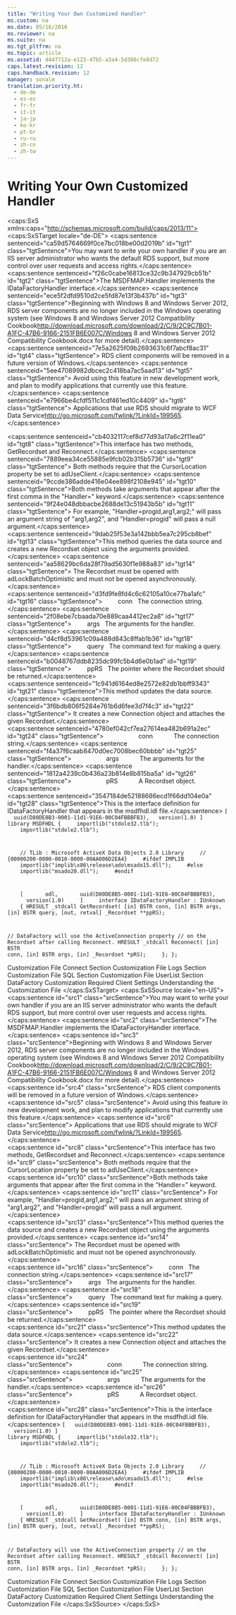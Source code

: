 ```yaml
---
title: "Writing Your Own Customized Handler"
ms.custom: na
ms.date: 05/16/2016
ms.reviewer: na
ms.suite: na
ms.tgt_pltfrm: na
ms.topic: article
ms.assetid: d447712a-e123-47b5-a3a4-5d366cfe8d72
caps.latest.revision: 12
caps.handback.revision: 12
manager: sonalm
translation.priority.ht: 
  - de-de
  - es-es
  - fr-fr
  - it-it
  - ja-jp
  - ko-kr
  - pt-br
  - ru-ru
  - zh-cn
  - zh-tw
---
```

# Writing Your Own Customized Handler
<?xml version="1.0" encoding="utf-8"?>
<caps:SxS xmlns:caps="http://schemas.microsoft.com/build/caps/2013/11">
  <caps:SxSTarget locale="de-DE">
    <developerReferenceWithoutSyntaxDocument xsi:schemaLocation="http://ddue.schemas.microsoft.com/authoring/2003/5 http://dduestorage.blob.core.windows.net/ddueschema/developer.xsd" xmlns="http://ddue.schemas.microsoft.com/authoring/2003/5" xmlns:xlink="http://www.w3.org/1999/xlink" xmlns:xsi="http://www.w3.org/2001/XMLSchema-instance">
      <introduction>
        <para>
          <caps:sentence sentenceid="ca59d5764669f0ce7bc018be00d2019b" id="tgt1" class="tgtSentence">You may want to write your own handler if you are an IIS server administrator who wants the default RDS support, but more control over user requests and access rights.</caps:sentence>
        </para>
        <para>
          <caps:sentence sentenceid="f26c0cabe16813ce32c9b347929cb51b" id="tgt2" class="tgtSentence">The MSDFMAP.Handler implements the <legacyBold>IDataFactoryHandler</legacyBold> interface.</caps:sentence>
        </para>
        <alert class="important">
          <para>
            <caps:sentence sentenceid="ece5f2dfd9510d2ce5fd87e13f3b437b" id="tgt3" class="tgtSentence">Beginning with Windows 8 and Windows Server 2012, RDS server components are no longer included in the Windows operating system (see Windows 8 and <externalLink><linkText>Windows Server 2012 Compatibility Cookbook</linkText><linkUri>http://download.microsoft.com/download/2/C/9/2C9C7B01-A1FC-47B6-9166-2151FB6E007C/Windows 8 and Windows Server 2012 Compatibility Cookbook.docx</linkUri></externalLink> for more detail).</caps:sentence>
            <caps:sentence sentenceid="7e5a2625f09b2693631c6f7abcf8ac31" id="tgt4" class="tgtSentence"> RDS client components will be removed in a future version of Windows.</caps:sentence>
            <caps:sentence sentenceid="5ee47089982dbcec2c418ba7ac5aad13" id="tgt5" class="tgtSentence"> Avoid using this feature in new development work, and plan to modify applications that currently use this feature.</caps:sentence>
            <caps:sentence sentenceid="e7966be4cfdf511c1cdf461ed10c4409" id="tgt6" class="tgtSentence"> Applications that use RDS should migrate to <externalLink><linkText>WCF Data Service</linkText><linkUri>http://go.microsoft.com/fwlink/?LinkId=199565</linkUri></externalLink>.</caps:sentence>
          </para>
        </alert>
      </introduction>
      <section>
        <title>
          <caps:sentence sentenceid="53a2094ade92003591a08e9f0e43741e" id="tgt7" class="tgtSentence">IDataFactoryHandler Interface</caps:sentence>
        </title>
        <content>
          <para>
            <caps:sentence sentenceid="cb4032117cef8d77d93a17a6c2f11ea0" id="tgt8" class="tgtSentence">This interface has two methods, <legacyBold>GetRecordset</legacyBold> and <legacyBold>Reconnect</legacyBold>.</caps:sentence>
            <caps:sentence sentenceid="7889eea34ce55885e9fcb02b315b5736" id="tgt9" class="tgtSentence"> Both methods require that the <legacyLink xlink:href="39c8d86e-7ee9-4182-be5e-aad5ce952f84">CursorLocation</legacyLink> property be set to <legacyBold>adUseClient</legacyBold>.</caps:sentence>
          </para>
          <para>
            <caps:sentence sentenceid="9ccde386adde416e04ee898f2108e945" id="tgt10" class="tgtSentence">Both methods take arguments that appear after the first comma in the "<legacyBold>Handler=</legacyBold>" keyword.</caps:sentence>
            <caps:sentence sentenceid="9f24e048dbbacbe2688de13c51943b5b" id="tgt11" class="tgtSentence"> For example, <codeInline>"Handler=progid,arg1,arg2;"</codeInline> will pass an argument string of <codeInline>"arg1,arg2"</codeInline>, and <codeInline>"Handler=progid"</codeInline> will pass a null argument.</caps:sentence>
          </para>
        </content>
      </section>
      <section>
        <title>
          <caps:sentence sentenceid="cd23c197fd9c9b8dccb06bba7d9aee57" id="tgt12" class="tgtSentence">GetRecordset Method</caps:sentence>
        </title>
        <content>
          <para>
            <caps:sentence sentenceid="9dab25f53e3a142bbb5ea7c295cb8bef" id="tgt13" class="tgtSentence">This method queries the data source and creates a new <legacyLink xlink:href="ede1415f-c3df-4cc5-a05b-2576b2b84b60">Recordset</legacyLink> object using the arguments provided.</caps:sentence>
            <caps:sentence sentenceid="aa58629bc6da28f79ad5630f1e988a83" id="tgt14" class="tgtSentence"> The <legacyBold>Recordset</legacyBold> must be opened with <legacyBold>adLockBatchOptimistic</legacyBold> and must not be opened asynchronously.</caps:sentence>
          </para>
        </content>
        <sections>
          <section>
            <title>
              <caps:sentence sentenceid="dbc11caa5bda99f77e6fb4dabd882e7d" id="tgt15" class="tgtSentence">Arguments</caps:sentence>
            </title>
            <content>
              <para>
                <caps:sentence sentenceid="d3fd9fe8fd4c6c62105a10ce77ba1afc" id="tgt16" class="tgtSentence">         <legacyBold><legacyItalic>conn</legacyItalic></legacyBold>   The connection string.</caps:sentence>
              </para>
              <para>
                <caps:sentence sentenceid="2f08ebe7cbaada70e889caa4412ec2a8" id="tgt17" class="tgtSentence">         <legacyBold><legacyItalic>args</legacyItalic></legacyBold>   The arguments for the handler.</caps:sentence>
              </para>
              <para>
                <caps:sentence sentenceid="d4cf8d53961c09a488d843c8ffab1b36" id="tgt18" class="tgtSentence">         <legacyBold><legacyItalic>query</legacyItalic></legacyBold>   The command text for making a query.</caps:sentence>
              </para>
              <para>
                <caps:sentence sentenceid="b0048767ddb8235dc99fc5b4d6e0b1ad" id="tgt19" class="tgtSentence">         <legacyBold><legacyItalic>ppRS</legacyItalic></legacyBold>   The pointer where the <legacyBold>Recordset</legacyBold> should be returned.</caps:sentence>
              </para>
            </content>
          </section>
        </sections>
      </section>
      <section>
        <title>
          <caps:sentence sentenceid="92fd508c80cb1dc5805e1ffa50cb320a" id="tgt20" class="tgtSentence">Reconnect Method</caps:sentence>
        </title>
        <content>
          <para>
            <caps:sentence sentenceid="1c941d6164ed8e2572e82db1bbff9343" id="tgt21" class="tgtSentence">This method updates the data source.</caps:sentence>
            <caps:sentence sentenceid="3f6bdb806f5284e761b6d6fee3d7f4c3" id="tgt22" class="tgtSentence"> It creates a new <legacyLink xlink:href="ef6b1824-5b12-43db-89d7-8f3d13896d4d">Connection</legacyLink> object and attaches the given <legacyBold>Recordset</legacyBold>.</caps:sentence>
          </para>
        </content>
        <sections>
          <section>
            <title>
              <caps:sentence sentenceid="dbc11caa5bda99f77e6fb4dabd882e7d" id="tgt23" class="tgtSentence">Arguments</caps:sentence>
            </title>
            <content>
              <para>
                <caps:sentence sentenceid="4780ef042cf7ea27614ea482b691a2ec" id="tgt24" class="tgtSentence">         <legacyBold>           </legacyBold><legacyBold><legacyItalic>conn</legacyItalic></legacyBold><legacyBold>         </legacyBold>   The connection string.</caps:sentence>
              </para>
              <para>
                <caps:sentence sentenceid="f4a37f6caab8470d0ec7008bec60bbbb" id="tgt25" class="tgtSentence">         <legacyBold>           </legacyBold><legacyBold><legacyItalic>args</legacyItalic></legacyBold><legacyBold>         </legacyBold>   The arguments for the handler.</caps:sentence>
              </para>
              <para>
                <caps:sentence sentenceid="1812a4239c0b436a23b814e8b815ba5a" id="tgt26" class="tgtSentence">         <legacyBold>           </legacyBold><legacyBold><legacyItalic>pRS</legacyItalic></legacyBold><legacyBold>         </legacyBold>   A <legacyBold>Recordset</legacyBold> object.</caps:sentence>
              </para>
            </content>
          </section>
        </sections>
      </section>
      <section>
        <title>
          <caps:sentence sentenceid="4e3d13550cb9220649b6ce7622c8abe0" id="tgt27" class="tgtSentence">msdfhdl.idl</caps:sentence>
        </title>
        <content>
          <para>
            <caps:sentence sentenceid="3547184de52188686ecd1f66dd104e0a" id="tgt28" class="tgtSentence">This is the interface definition for <legacyBold>IDataFactoryHandler</legacyBold> that appears in the <legacyBold>msdfhdl.idl</legacyBold> file.</caps:sentence>
          </para>
          <code>[
  uuid(D80DE8B3-0001-11d1-91E6-00C04FBBBFB3),
  version(1.0)
]
library MSDFHDL
{
    importlib("stdole32.tlb");
    importlib("stdole2.tlb");

    // TLib : Microsoft ActiveX Data Objects 2.0 Library
    // {00000200-0000-0010-8000-00AA006D2EA4}
    #ifdef IMPLIB
    importlib("implib\\x86\\release\\ado\\msado15.dll");
    #else
    importlib("msado20.dll");
    #endif

    [
      odl,
      uuid(D80DE8B5-0001-11d1-91E6-00C04FBBBFB3),
      version(1.0)
    ]
    interface IDataFactoryHandler : IUnknown
    {
HRESULT _stdcall GetRecordset(
      [in] BSTR conn,
      [in] BSTR args,
      [in] BSTR query,
      [out, retval] _Recordset **ppRS);

// DataFactory will use the ActiveConnection property
// on the Recordset after calling Reconnect.
   HRESULT _stdcall Reconnect(
      [in] BSTR conn,
      [in] BSTR args,
      [in] _Recordset *pRS);
    };
};</code>
        </content>
      </section>
      <relatedTopics>
        <link xlink:href="d50eb3cc-a822-486f-b80b-65bb50547ecd">Customization File Connect Section</link>
        <link xlink:href="a368e264-865c-41ee-be00-d9097255c2ea">Customization File Logs Section</link>
        <link xlink:href="e65c2871-9986-44ff-b8b7-7f5eda91b3fa">Customization File SQL Section</link>
        <link xlink:href="42e8ec20-eaac-4a95-8cb8-4bba93a75bcb">Customization File UserList Section</link>
        <link xlink:href="86d77985-a0d0-405a-8587-c85a20540a0e">DataFactory Customization</link>
        <link xlink:href="e776b4e3-fcc4-4bfb-a7e8-5ffae1d83833">Required Client Settings</link>
        <link xlink:href="136f74bf-8d86-4a41-be66-c86cbcf81548">Understanding the Customization File</link>
      </relatedTopics>
    </developerReferenceWithoutSyntaxDocument>
  </caps:SxSTarget>
  <caps:SxSSource locale="en-US">
    <developerReferenceWithoutSyntaxDocument xsi:schemaLocation="http://ddue.schemas.microsoft.com/authoring/2003/5 http://dduestorage.blob.core.windows.net/ddueschema/developer.xsd" xmlns="http://ddue.schemas.microsoft.com/authoring/2003/5" xmlns:xlink="http://www.w3.org/1999/xlink" xmlns:xsi="http://www.w3.org/2001/XMLSchema-instance">
      <introduction>
        <para>
          <caps:sentence id="src1" class="srcSentence">You may want to write your own handler if you are an IIS server administrator who wants the default RDS support, but more control over user requests and access rights.</caps:sentence>
        </para>
        <para>
          <caps:sentence id="src2" class="srcSentence">The MSDFMAP.Handler implements the <legacyBold>IDataFactoryHandler</legacyBold> interface.</caps:sentence>
        </para>
        <alert class="important">
          <para>
            <caps:sentence id="src3" class="srcSentence">Beginning with Windows 8 and Windows Server 2012, RDS server components are no longer included in the Windows operating system (see Windows 8 and <externalLink><linkText>Windows Server 2012 Compatibility Cookbook</linkText><linkUri>http://download.microsoft.com/download/2/C/9/2C9C7B01-A1FC-47B6-9166-2151FB6E007C/Windows 8 and Windows Server 2012 Compatibility Cookbook.docx</linkUri></externalLink> for more detail).</caps:sentence>
            <caps:sentence id="src4" class="srcSentence"> RDS client components will be removed in a future version of Windows.</caps:sentence>
            <caps:sentence id="src5" class="srcSentence"> Avoid using this feature in new development work, and plan to modify applications that currently use this feature.</caps:sentence>
            <caps:sentence id="src6" class="srcSentence"> Applications that use RDS should migrate to <externalLink><linkText>WCF Data Service</linkText><linkUri>http://go.microsoft.com/fwlink/?LinkId=199565</linkUri></externalLink>.</caps:sentence>
          </para>
        </alert>
      </introduction>
      <section>
        <title>
          <caps:sentence id="src7" class="srcSentence">IDataFactoryHandler Interface</caps:sentence>
        </title>
        <content>
          <para>
            <caps:sentence id="src8" class="srcSentence">This interface has two methods, <legacyBold>GetRecordset</legacyBold> and <legacyBold>Reconnect</legacyBold>.</caps:sentence>
            <caps:sentence id="src9" class="srcSentence"> Both methods require that the <legacyLink xlink:href="39c8d86e-7ee9-4182-be5e-aad5ce952f84">CursorLocation</legacyLink> property be set to <legacyBold>adUseClient</legacyBold>.</caps:sentence>
          </para>
          <para>
            <caps:sentence id="src10" class="srcSentence">Both methods take arguments that appear after the first comma in the "<legacyBold>Handler=</legacyBold>" keyword.</caps:sentence>
            <caps:sentence id="src11" class="srcSentence"> For example, <codeInline>"Handler=progid,arg1,arg2;"</codeInline> will pass an argument string of <codeInline>"arg1,arg2"</codeInline>, and <codeInline>"Handler=progid"</codeInline> will pass a null argument.</caps:sentence>
          </para>
        </content>
      </section>
      <section>
        <title>
          <caps:sentence id="src12" class="srcSentence">GetRecordset Method</caps:sentence>
        </title>
        <content>
          <para>
            <caps:sentence id="src13" class="srcSentence">This method queries the data source and creates a new <legacyLink xlink:href="ede1415f-c3df-4cc5-a05b-2576b2b84b60">Recordset</legacyLink> object using the arguments provided.</caps:sentence>
            <caps:sentence id="src14" class="srcSentence"> The <legacyBold>Recordset</legacyBold> must be opened with <legacyBold>adLockBatchOptimistic</legacyBold> and must not be opened asynchronously.</caps:sentence>
          </para>
        </content>
        <sections>
          <section>
            <title>
              <caps:sentence id="src15" class="srcSentence">Arguments</caps:sentence>
            </title>
            <content>
              <para>
                <caps:sentence id="src16" class="srcSentence">         <legacyBold><legacyItalic>conn</legacyItalic></legacyBold>   The connection string.</caps:sentence>
              </para>
              <para>
                <caps:sentence id="src17" class="srcSentence">         <legacyBold><legacyItalic>args</legacyItalic></legacyBold>   The arguments for the handler.</caps:sentence>
              </para>
              <para>
                <caps:sentence id="src18" class="srcSentence">         <legacyBold><legacyItalic>query</legacyItalic></legacyBold>   The command text for making a query.</caps:sentence>
              </para>
              <para>
                <caps:sentence id="src19" class="srcSentence">         <legacyBold><legacyItalic>ppRS</legacyItalic></legacyBold>   The pointer where the <legacyBold>Recordset</legacyBold> should be returned.</caps:sentence>
              </para>
            </content>
          </section>
        </sections>
      </section>
      <section>
        <title>
          <caps:sentence id="src20" class="srcSentence">Reconnect Method</caps:sentence>
        </title>
        <content>
          <para>
            <caps:sentence id="src21" class="srcSentence">This method updates the data source.</caps:sentence>
            <caps:sentence id="src22" class="srcSentence"> It creates a new <legacyLink xlink:href="ef6b1824-5b12-43db-89d7-8f3d13896d4d">Connection</legacyLink> object and attaches the given <legacyBold>Recordset</legacyBold>.</caps:sentence>
          </para>
        </content>
        <sections>
          <section>
            <title>
              <caps:sentence id="src23" class="srcSentence">Arguments</caps:sentence>
            </title>
            <content>
              <para>
                <caps:sentence id="src24" class="srcSentence">         <legacyBold>           </legacyBold><legacyBold><legacyItalic>conn</legacyItalic></legacyBold><legacyBold>         </legacyBold>   The connection string.</caps:sentence>
              </para>
              <para>
                <caps:sentence id="src25" class="srcSentence">         <legacyBold>           </legacyBold><legacyBold><legacyItalic>args</legacyItalic></legacyBold><legacyBold>         </legacyBold>   The arguments for the handler.</caps:sentence>
              </para>
              <para>
                <caps:sentence id="src26" class="srcSentence">         <legacyBold>           </legacyBold><legacyBold><legacyItalic>pRS</legacyItalic></legacyBold><legacyBold>         </legacyBold>   A <legacyBold>Recordset</legacyBold> object.</caps:sentence>
              </para>
            </content>
          </section>
        </sections>
      </section>
      <section>
        <title>
          <caps:sentence id="src27" class="srcSentence">msdfhdl.idl</caps:sentence>
        </title>
        <content>
          <para>
            <caps:sentence id="src28" class="srcSentence">This is the interface definition for <legacyBold>IDataFactoryHandler</legacyBold> that appears in the <legacyBold>msdfhdl.idl</legacyBold> file.</caps:sentence>
          </para>
          <code>[
  uuid(D80DE8B3-0001-11d1-91E6-00C04FBBBFB3),
  version(1.0)
]
library MSDFHDL
{
    importlib("stdole32.tlb");
    importlib("stdole2.tlb");

    // TLib : Microsoft ActiveX Data Objects 2.0 Library
    // {00000200-0000-0010-8000-00AA006D2EA4}
    #ifdef IMPLIB
    importlib("implib\\x86\\release\\ado\\msado15.dll");
    #else
    importlib("msado20.dll");
    #endif

    [
      odl,
      uuid(D80DE8B5-0001-11d1-91E6-00C04FBBBFB3),
      version(1.0)
    ]
    interface IDataFactoryHandler : IUnknown
    {
HRESULT _stdcall GetRecordset(
      [in] BSTR conn,
      [in] BSTR args,
      [in] BSTR query,
      [out, retval] _Recordset **ppRS);

// DataFactory will use the ActiveConnection property
// on the Recordset after calling Reconnect.
   HRESULT _stdcall Reconnect(
      [in] BSTR conn,
      [in] BSTR args,
      [in] _Recordset *pRS);
    };
};</code>
        </content>
      </section>
      <relatedTopics>
        <link xlink:href="d50eb3cc-a822-486f-b80b-65bb50547ecd">Customization File Connect Section</link>
        <link xlink:href="a368e264-865c-41ee-be00-d9097255c2ea">Customization File Logs Section</link>
        <link xlink:href="e65c2871-9986-44ff-b8b7-7f5eda91b3fa">Customization File SQL Section</link>
        <link xlink:href="42e8ec20-eaac-4a95-8cb8-4bba93a75bcb">Customization File UserList Section</link>
        <link xlink:href="86d77985-a0d0-405a-8587-c85a20540a0e">DataFactory Customization</link>
        <link xlink:href="e776b4e3-fcc4-4bfb-a7e8-5ffae1d83833">Required Client Settings</link>
        <link xlink:href="136f74bf-8d86-4a41-be66-c86cbcf81548">Understanding the Customization File</link>
      </relatedTopics>
    </developerReferenceWithoutSyntaxDocument>
  </caps:SxSSource>
</caps:SxS>
